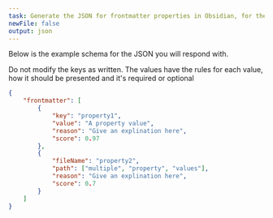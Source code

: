 ```yaml
---
task: Generate the JSON for frontmatter properties in Obsidian, for the content passed to you - find interesting data about the topic that can be turned into properties for filtering and querying by the user
newFile: false
output: json
---
```


Below is the example schema for the JSON you will respond with.

Do not modify the keys as written. The values have the rules for each value, how it should be presented and it's required or optional

```json
{
	"frontmatter": [
		{
			"key": "property1",
			"value": "A property value",
			"reason": "Give an explination here",
			"score": 0.97
		},
		{
			"fileName": "property2",
			"path": ["multiple", "property", "values"],
			"reason": "Give an explination here",
			"score": 0.7
		}
	]
}
```

